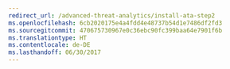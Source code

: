 ```yaml
---
redirect_url: /advanced-threat-analytics/install-ata-step2
ms.openlocfilehash: 6cb2020175e4a4fdd4e48737b54d1e7486df2fd3
ms.sourcegitcommit: 470675730967e0c36ebc90fc399baa64e7901f6b
ms.translationtype: HT
ms.contentlocale: de-DE
ms.lasthandoff: 06/30/2017
---
```

